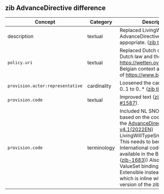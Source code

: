 ## zib AdvanceDirective difference

| Concept         | Category          | Description                             | 
|-----------------|-------------------|-----------------------------------------|
| description | textual | Replaced LivingWill with AdvanceDirective where appopriate.  ([zib ticket #1597](https://bits.nictiz.nl/browse/ZIB-1597)). |
| `policy.uri`| textual | Replaced Dutch context about Dutch law and the uri https://wetten.overheid.nl with Belgian context and default uri of https://www.belgielex.be/.
| `provision.actor:representative` | cardinality | Loosened the cardinality from 0..1 to 0..*  ([zib ticket #1557](https://bits.nictiz.nl/browse/ZIB-1557)). |
| `provision.code` | textual | Improved text ([zib ticket #1587](https://bits.nictiz.nl/browse/ZIB-1587)). | 
| `provision.code` | terminology | Included NL SNOMED codes based on the codes found in the [AdvanceDirective-v4.1(2022EN)](https://zibs.nl/wiki/AdvanceDirective-v4.1(2022EN)) LivingWillTypeSnomedCodelist. This needs to become International codes or codes available in the BE edition. ([zib-1683](https://bits.nictiz.nl/browse/ZIB-1683))) Also made the ValueSet binding strenght Extensible instead of Required which is inline with the future version of the zib as well.  |